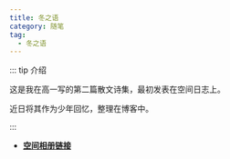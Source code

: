 ```yaml
---
title: 冬之语
category: 随笔
tag:
  - 冬之语
---
```


::: tip 介绍

这是我在高一写的第二篇散文诗集，最初发表在空间日志上。

近日将其作为少年回忆，整理在博客中。

:::

<!-- more -->

- [**空间相册链接**](https://h5.qzone.qq.com/ugc/share/?sharetag=2AC65F349EEC4F95F047C3685529CF9E&subtype=3&ciphertext=&sid=&blog_photo=&g=&res_uin=1178522294&cellid=V10JYlHT0dBJbe&subid=&bp1=&bp2=&bp7=&appid=4&g_f=2000000103)
